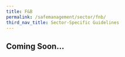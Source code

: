 ```yaml
---
title: F&B
permalink: /safemanagement/sector/fnb/
third_nav_title: Sector-Specific Guidelines
---
```


## **Coming Soon...**